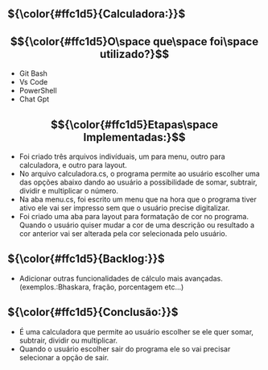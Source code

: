 ## ${\color{#ffc1d5}{Calculadora:}}$

## $${\color{#ffc1d5}O\space que\space foi\space utilizado?}$$

* Git Bash
* Vs Code
* PowerShell
* Chat Gpt

## $${\color{#ffc1d5}Etapas\space Implementadas:}$$

* Foi criado três arquivos indivíduais, um para menu, outro para calculadora, e outro para layout.
* No arquivo calculadora.cs, o programa permite ao usuário escolher uma das opções abaixo dando ao usuário a possibilidade de somar, subtrair, dividir e multiplicar o número.
* Na aba menu.cs, foi escrito um menu que na hora que o programa tiver ativo ele vai ser impresso sem que o usuário precise digitalizar.
* Foi criado uma aba para layout para formatação de cor no programa. Quando o usuário quiser mudar a cor de uma descrição ou resultado a cor anterior vai ser alterada pela cor selecionada pelo usuário.

## ${\color{#ffc1d5}{Backlog:}}$

* Adicionar outras funcionalidades de cálculo mais avançadas. (exemplos.:Bhaskara, fração, porcentagem etc...)

## ${\color{#ffc1d5}{Conclusão:}}$

* É uma calculadora que permite ao usuário escolher se ele quer somar, subtrair, dividir ou multiplicar.
* Quando o usuário escolher sair do programa ele so vai precisar selecionar a opção de sair.




